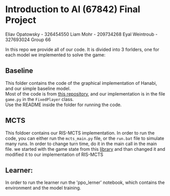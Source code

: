 # Introduction to AI (67842) Final Project
Eliav Opatowsky - 326454550
Liam Mohr - 209734268
Eyal Weintroub - 327693024
Group 66

In this repo we provide all of our code. It is divided into 3 forlders, one for each model we implemented to solve the game:

## Baseline
This folder contains the code of the graphical implementation of Hanabi, and our simple baseline model.  
Most of the code is from [this repository](https://github.com/yawgmoth/pyhanabi), and our implementation is in the file `game.py` in the `FixedPlayer` class.  
Use the README inside the folder for running the code.

## MCTS
This foldoer contains our RIS-MCTS implementation. In order to run the code, you can either run the `mcts_main.py` file, or the `run.bat` file to simulate many runs.
In order to change turn time, do it in the main call in the main file. we started with the game state from this 
[library](https://github.com/git-pushz/hanabi-mcts) and than changed it and modified it to our implementation of 
RIS-MCTS

## Learner:
In order to run the learner run the 'ppo_lerner' notebook, which contains the environment and the model training.

